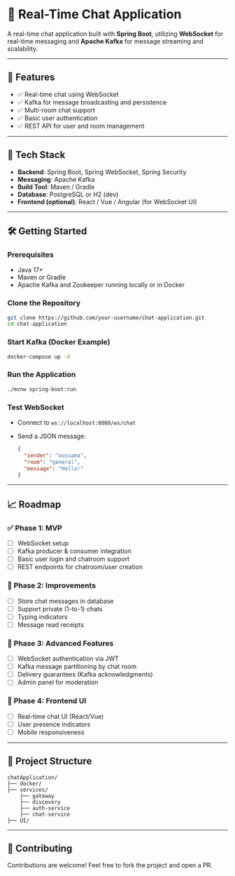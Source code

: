 # 💬 Real-Time Chat Application

A real-time chat application built with **Spring Boot**, utilizing **WebSocket** for real-time messaging and **Apache Kafka** for message streaming and scalability.

---

## 📌 Features

- ✅ Real-time chat using WebSocket
- ✅ Kafka for message broadcasting and persistence
- ✅ Multi-room chat support
- ✅ Basic user authentication
- ✅ REST API for user and room management

---

## 🚀 Tech Stack

- **Backend**: Spring Boot, Spring WebSocket, Spring Security
- **Messaging**: Apache Kafka
- **Build Tool**: Maven / Gradle
- **Database**: PostgreSQL or H2 (dev)
- **Frontend (optional)**: React / Vue / Angular (for WebSocket UI)

---

## 🛠️ Getting Started

### Prerequisites

- Java 17+
- Maven or Gradle
- Apache Kafka and Zookeeper running locally or in Docker

### Clone the Repository

```bash
git clone https://github.com/your-username/chat-application.git
cd chat-application
````

### Start Kafka (Docker Example)

```bash
docker-compose up -d
```

### Run the Application

```bash
./mvnw spring-boot:run
```

### Test WebSocket

* Connect to `ws://localhost:8080/ws/chat`
* Send a JSON message:

  ```json
  {
    "sender": "oussama",
    "room": "general",
    "message": "Hello!"
  }
  ```

---

## 📈 Roadmap

### ✅ Phase 1: MVP

* [ ] WebSocket setup
* [ ] Kafka producer & consumer integration
* [ ] Basic user login and chatroom support
* [ ] REST endpoints for chatroom/user creation

### 🚧 Phase 2: Improvements

* [ ] Store chat messages in database
* [ ] Support private (1-to-1) chats
* [ ] Typing indicators
* [ ] Message read receipts

### 🧠 Phase 3: Advanced Features

* [ ] WebSocket authentication via JWT
* [ ] Kafka message partitioning by chat room
* [ ] Delivery guarantees (Kafka acknowledgments)
* [ ] Admin panel for moderation

### 🎨 Phase 4: Frontend UI 

* [ ] Real-time chat UI (React/Vue)
* [ ] User presence indicators
* [ ] Mobile responsiveness

---

## 📂 Project Structure

```
chatApplication/
├── docker/            
├── services/
    ├── gateway
    ├── discovery
    ├── auth-service    
    ├── chat-service 
├── UI/               

```

---

## 🤝 Contributing

Contributions are welcome! Feel free to fork the project and open a PR.




